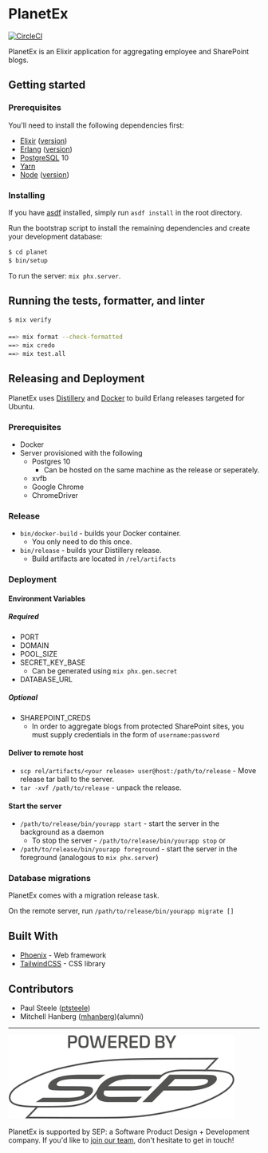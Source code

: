 # PlanetEx

[![CircleCI](https://circleci.com/gh/sep/planet_ex.svg?style=svg)](https://circleci.com/gh/sep/planet_ex)

PlanetEx is an Elixir application for aggregating employee and SharePoint blogs.

## Getting started

### Prerequisites

You'll need to install the following dependencies first:

- [Elixir](https://elixir-lang.org/install.html) ([version](https://github.com/mhanberg/planet/blob/master/.tool-versions))
- [Erlang](https://elixir-lang.org/install.html#installing-erlang) ([version](https://github.com/mhanberg/planet/blob/master/.tool-versions))
- [PostgreSQL](https://postgresapp.com/) 10
- [Yarn](https://yarnpkg.com/en/docs/install)
- [Node](#nodejs) ([version](https://github.com/levelhq/level/blob/master/.tool-versions))

### Installing

If you have [asdf](https://github.com/asdf-vm/asdf) installed, simply run `asdf install` in the root directory.

Run the bootstrap script to install the remaining dependencies and create your
development database:

```bash
$ cd planet
$ bin/setup
```

To run the server: `mix phx.server`.

## Running the tests, formatter, and linter

```bash
$ mix verify

==> mix format --check-formatted
==> mix credo
==> mix test.all
```

## Releasing and Deployment

PlanetEx uses [Distillery](https://github.com/bitwalker/distillery/) and [Docker](https://www.docker.com/) to build Erlang releases targeted for Ubuntu.

### Prerequisites

* Docker
* Server provisioned with the following
    * Postgres 10 
        * Can be hosted on the same machine as the release or seperately.
    * xvfb
    * Google Chrome
    * ChromeDriver

### Release

* `bin/docker-build` - builds your Docker container.
    * You only need to do this once.
* `bin/release` - builds your Distillery release.
    * Build artifacts are located in `/rel/artifacts`

### Deployment

#### Environment Variables

##### Required

* PORT
* DOMAIN
* POOL_SIZE
* SECRET_KEY_BASE
    * Can be generated using `mix phx.gen.secret`
* DATABASE_URL

##### Optional

* SHAREPOINT_CREDS
    * In order to aggregate blogs from protected SharePoint sites, you must supply credentials in the form of `username:password`

#### Deliver to remote host
* `scp rel/artifacts/<your release> user@host:/path/to/release` - Move release tar ball to the server.
* `tar -xvf /path/to/release` - unpack the release.

#### Start the server

* `/path/to/release/bin/yourapp start` - start the server in the background as a daemon
    * To stop the server - `/path/to/release/bin/yourapp stop`
or
* `/path/to/release/bin/yourapp foreground` - start the server in the foreground (analogous to `mix phx.server`)

### Database migrations

PlanetEx comes with a migration release task.

On the remote server, run `/path/to/release/bin/yourapp migrate []`

## Built With

- [Phoenix](http://phoenixframework.org/) - Web framework
- [TailwindCSS](https://tailwindcss.com/) - CSS library

## Contributors
- Paul Steele ([ptsteele](https://github.com/ptsteele))
- Mitchell Hanberg ([mhanberg](https://www.github.com/mahanberg))(alumni)

---

[![Powered by SEP logo](https://raw.githubusercontent.com/sep/assets/master/images/powered-by-sep.svg?sanitize=true)](https://www.sep.com)

PlanetEx is supported by SEP: a Software Product Design + Development company. If you'd like to [join our team](https://www.sep.com/careers/open-positions/), don't hesitate to get in touch!

